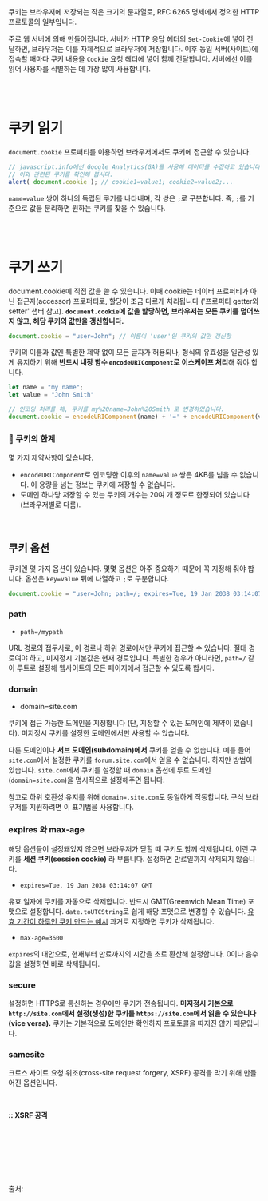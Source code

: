 ```
```

<br>

쿠키는 브라우저에 저장되는 작은 크기의 문자열로, RFC 6265 명세에서 정의한 HTTP 프로토콜의 일부입니다.

주로 웹 서버에 의해 만들어집니다. 서버가 HTTP 응답 헤더의 `Set-Cookie`에 넣어 전달하면, 브라우저는 이를 자체적으로 브라우저에 저장합니다. 이후 동일 서버(사이트)에 접속할 때마다 쿠키 내용을 `Cookie` 요청 헤더에 넣어 함께 전달합니다. 서버에선 이를 읽어 사용자를 식별하는 데 가장 많이 사용합니다.

<br><br>

# 쿠키 읽기

`document.cookie` 프로퍼티를 이용하면 브라우저에서도 쿠키에 접근할 수 있습니다.

```js
// javascript.info에선 Google Analytics(GA)를 사용해 데이터를 수집하고 있습니다.
// 이와 관련된 쿠키를 확인해 봅시다.
alert( document.cookie ); // cookie1=value1; cookie2=value2;...
```

`name=value` 쌍이 하나의 독립된 쿠키를 나타내며, 각 쌍은 `;`로 구분합니다. 즉, `;`를 기준으로 값을 분리하면 원하는 쿠키를 찾을 수 있습니다.

<br><br>

# 쿠기 쓰기

document.cookie에 직접 값을 쓸 수 있습니다. 이때 cookie는 데이터 프로퍼티가 아닌 접근자(accessor) 프로퍼티로, 할당이 조금 다르게 처리됩니다 ('프로퍼티 getter와 setter' 챕터 참고). **`document.cookie`에 값을 할당하면, 브라우저는 모든 쿠키를 덮어쓰지 않고, 해당 쿠키의 값만을 갱신합니다.**

```js
document.cookie = "user=John"; // 이름이 'user'인 쿠키의 값만 갱신함
```

쿠키의 이름과 값엔 특별한 제약 없이 모든 글자가 허용되나, 형식의 유효성을 일관성 있게 유지하기 위해 **반드시 내장 함수 `encodeURIComponent`로 이스케이프 처리**해 줘야 합니다.

```js
let name = "my name";
let value = "John Smith"

// 인코딩 처리를 해, 쿠키를 my%20name=John%20Smith 로 변경하였습니다.
document.cookie = encodeURIComponent(name) + '=' + encodeURIComponent(value);
```

### 🚨 쿠키의 한계

몇 가지 제약사항이 있습니다.

- `encodeURIComponent`로 인코딩한 이후의 `name=value` 쌍은 4KB를 넘을 수 없습니다. 이 용량을 넘는 정보는 쿠키에 저장할 수 없습니다.
- 도메인 하나당 저장할 수 있는 쿠키의 개수는 20여 개 정도로 한정되어 있습니다 (브라우저별로 다름).

<br>

## 쿠키 옵션

쿠키엔 몇 가지 옵션이 있습니다. 몇몇 옵션은 아주 중요하기 때문에 꼭 지정해 줘야 합니다. 옵션은 `key=value` 뒤에 나열하고 `;`로 구분합니다.

```js
document.cookie = "user=John; path=/; expires=Tue, 19 Jan 2038 03:14:07 GMT"
```

### path

- `path=/mypath`

URL 경로의 접두사로, 이 경로나 하위 경로에서만 쿠키에 접근할 수 있습니다. 절대 경로여야 하고, 미지정시 기본값은 현재 경로입니다. 특별한 경우가 아니라면, `path=/` 같이 루트로 설정해 웹사이트의 모든 페이지에서 접근할 수 있도록 합시다.

### domain

- domain=site.com

쿠키에 접근 가능한 도메인을 지정합니다 (단, 지정할 수 있는 도메인에 제약이 있습니다). 미지정시 쿠키를 설정한 도메인에서만 사용할 수 있습니다. 

다른 도메인이나 **서브 도메인(subdomain)에서** 쿠키를 얻을 수 없습니다. 예를 들어 `site.com`에서 설정한 쿠키를 `forum.site.com`에서 얻을 수 없습니다. 하지만 방법이 있습니다. `site.com`에서 쿠키를 설정할 때 `domain` 옵션에 루트 도메인(`domain=site.com`)을 명시적으로 설정해주면 됩니다.

참고로 하위 호환성 유지를 위해 `domain=.site.com`도 동일하게 작동합니다. 구식 브라우저를 지원하려면 이 표기법을 사용합니다.

### expires 와 max-age

해당 옵션들이 설정돼있지 않으면 브라우저가 닫힐 때 쿠키도 함께 삭제됩니다. 이런 쿠키를 **세션 쿠키(session cookie)** 라 부릅니다. 설정하면 만료일까지 삭제되지 않습니다.

- `expires=Tue, 19 Jan 2038 03:14:07 GMT`

유효 일자에 쿠키를 자동으로 삭제합니다. 반드시 GMT(Greenwich Mean Time) 포맷으로 설정합니다. `date.toUTCString`로 쉽게 해당 포맷으로 변경할 수 있습니다. [유효 기간이 하루인 쿠키 만드는 예시](https://ko.javascript.info/cookie#:~:text=%EC%BF%A0%ED%82%A4%EB%A5%BC%20%EB%A7%8C%EB%93%9C%EB%8A%94%20%EC%98%88%EC%8B%9C%EC%9E%85%EB%8B%88%EB%8B%A4.-,//%20%EC%A7%80%EA%B8%88%EC%9C%BC%EB%A1%9C%EB%B6%80%ED%84%B0%20%ED%95%98%EB%A3%A8%20%ED%9B%84,-let%20date%20%3D) 과거로 지정하면 쿠키가 삭제됩니다.

- `max-age=3600`

`expires`의 대안으로, 현재부터 만료까지의 시간을 초로 환산해 설정합니다. 0이나 음수값을 설정하면 바로 삭제됩니다.

### secure

설정하면 HTTPS로 통신하는 경우에만 쿠키가 전송됩니다. **미지정시 기본으로 `http://site.com`에서 설정(생성)한 쿠키를 `https://site.com`에서 읽을 수 있습니다 (vice versa).** 쿠키는 기본적으로 도메인만 확인하지 프로토콜을 따지진 않기 때문입니다. 

### samesite

크로스 사이트 요청 위조(cross-site request forgery, XSRF) 공격을 막기 위해 만들어진 옵션입니다. 

<br>

**:: XSRF 공격**










<br><br>


<br><br><br>

출처: 
